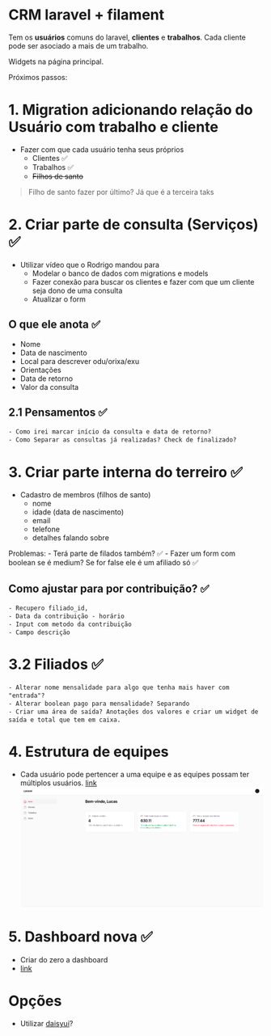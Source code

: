 # CRM laravel + filament

Tem os **usuários** comuns do laravel, **clientes** e **trabalhos**. Cada cliente pode ser asociado a mais de um trabalho.

Widgets na página principal.

Próximos passos:

# 1. Migration adicionando relação do Usuário com trabalho e cliente
- Fazer com que cada usuário tenha seus próprios
    - Clientes ✅
    - Trabalhos ✅
    - ~~Filhos de santo~~
> Filho de santo fazer por último? Já que é a terceira taks

# 2. Criar parte de consulta (Serviços) ✅
- Utilizar vídeo que o Rodrigo mandou para
    - Modelar o banco de dados com migrations e models
    - Fazer conexão para buscar os clientes e fazer com que um cliente seja dono de uma consulta
    - Atualizar o form

## O que ele anota ✅
- Nome
- Data de nascimento
- Local para descrever odu/orixa/exu
- Orientações
- Data de retorno
- Valor da consulta 


## 2.1 Pensamentos ✅
    - Como irei marcar início da consulta e data de retorno? 
    - Como Separar as consultas já realizadas? Check de finalizado?


# 3. Criar parte interna do terreiro ✅
- Cadastro de membros (filhos de santo)
    - nome
    - idade (data de nascimento)
    - email
    - telefone
    - detalhes falando sobre

Problemas: 
    - Terá parte de filados também? ✅
    - Fazer um form com boolean se é medium? Se for false ele é um afiliado só  ✅

## Como ajustar para por contribuição? ✅
    - Recupero filiado_id, 
    - Data da contribuição - horário
    - Input com metodo da contribuição
    - Campo descrição
        

# 3.2 Filiados ✅
    - Alterar nome mensalidade para algo que tenha mais haver com "entrada"?
    - Alterar boolean pago para mensalidade? Separando
    - Criar uma área de saída? Anotações dos valores e criar um widget de saída e total que tem em caixa.

# 4. Estrutura de equipes
- Cada usuário pode pertencer a uma equipe e as equipes possam ter múltiplos usuários.
[link](https://chatgpt.com/c/672e406b-e854-8013-82d4-bef871f2c6a9)
![img.png](img.png)

# 5. Dashboard nova ✅
 - Criar do zero a dashboard
 - [link](https://chatgpt.com/c/67314de1-d7f8-8013-bce2-6426c89b705e)

# Opções
 - Utilizar [daisyui](https://daisyui.com/)?
